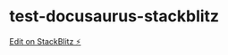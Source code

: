 # test-docusaurus-stackblitz

[Edit on StackBlitz ⚡️](https://stackblitz.com/edit/facebook-docusaurus-eht6ar)